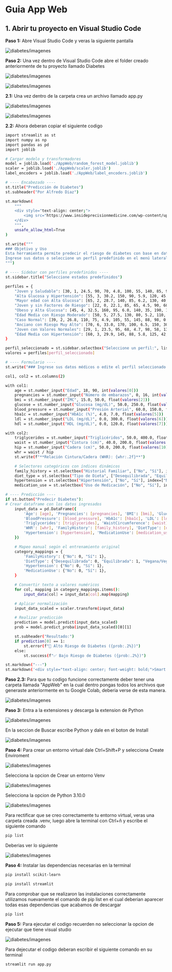 # Guia App Web

## 1. Abrir tu proyecto en Visual Studio Code
**Paso 1:** Abre Visual Studio Code y veras la siguiente pantalla

![diabetes/imagenes](https://github.com/adiacla/diabetes/blob/main/imagenes/PantallaInicioVsC.PNG?raw=true)

**Paso 2:** Una vez dentro de Visual Studio Code abre el folder creado anteriormente de tu proyecto llamado Diabetes

![diabetes/imagenes](https://github.com/adiacla/diabetes/blob/main/imagenes/AbrirFolderVsc.PNG?raw=true)

![diabetes/imagenes](https://github.com/adiacla/diabetes/blob/main/imagenes/SeleccionarCarpeta.PNG?raw=true)

**2.1:** Una vez dentro de la carpeta crea un archivo llamado app.py

![diabetes/imagenes](https://github.com/adiacla/diabetes/blob/main/imagenes/NewFile.png?raw=true)

![diabetes/imagenes](https://github.com/adiacla/diabetes/blob/main/imagenes/PythonFile.png?raw=true)

**2.2:** Ahora deberan copiar el siguiente codigo

```bash
import streamlit as st
import numpy as np
import pandas as pd
import joblib

# Cargar modelo y transformadores
model = joblib.load('./AppWeb/random_forest_model.joblib')
scaler = joblib.load('./AppWeb/scaler.joblib')
label_encoders = joblib.load('./AppWeb/label_encoders.joblib')

# ---- Encabezado ----
st.title("Predicción de Diabetes")
st.subheader("Por Alfredo Diaz")

st.markdown(
    """
    <div style="text-align: center;">
        <img src="https://www.insideprecisionmedicine.com/wp-content/uploads/2019/01/360.jpeg" width="300">
    </div>
    """,
    unsafe_allow_html=True
)

st.write("""
### Objetivo y Uso
Esta herramienta permite predecir el riesgo de diabetes con base en datos médicos.
Ingrese sus datos o seleccione un perfil predefinido en el menú lateral.
""")

# ---- Sidebar con perfiles predefinidos ----
st.sidebar.title("Seleccione estados predefinidos")

perfiles = {
    "Joven y Saludable": [30, 1, 24.5, 90, 70, 4.8, 100, 55, 140, 85, 95, 0.85, "No", "Desequilibrada", "No", "No"],
    "Alta Glucosa y Hipertensión": [55, 3, 30.2, 150, 90, 5.9, 120, 45, 180, 95, 105, 0.90, "Si", "Desequilibrada", "Si", "No"],
    "Mayor edad con Alta Glucosa": [65, 2, 28.7, 140, 85, 6.2, 130, 40, 170, 100, 110, 0.92, "Si", "Desequilibrada", "Si", "No"],
    "Joven y sin Factores de Riesgo": [22, 0, 22.1, 85, 65, 4.5, 90, 60, 130, 80, 90, 0.89, "No", "Desequilibrada", "No", "No"],
    "Obeso y Alta Glucosa": [45, 4, 32.5, 160, 95, 6.0, 140, 35, 190, 110, 115, 0.95, "Si", "Equilibrada", "Si", "No"],
    "Edad Media con Riesgo Moderado": [50, 5, 27.5, 130, 80, 5.2, 110, 50, 150, 90, 100, 0.90, "Si", "Desequilibrada", "Si", "No"],
    "Caso Normal": [39, 2, 26.8, 110, 75, 4.9, 105, 55, 145, 88, 98, 0.88, "No", "Desequilibrada", "No", "No"],
    "Anciano con Riesgo Muy Alto": [70, 6, 33.0, 170, 100, 6.5, 150, 30, 200, 120, 125, 1.00, "Si", "Equilibrada", "Si", "No"],
    "Joven con Valores Normales": [29, 1, 23.5, 95, 68, 4.7, 98, 58, 135, 82, 92, 0.86, "No", "Desequilibrada", "No", "No"],
    "Edad Media con Hipertensión": [60, 3, 29.9, 145, 88, 5.8, 125, 42, 175, 98, 108, 0.93, "Si", "Equilibrada", "Si", "No"]
}

perfil_seleccionado = st.sidebar.selectbox("Seleccione un perfil:", list(perfiles.keys()))
valores = perfiles[perfil_seleccionado]

# ---- Formulario ----
st.write("### Ingrese sus datos médicos o edite el perfil seleccionado:")

col1, col2 = st.columns(2)

with col1:
    age = st.number_input("Edad", 18, 90, int(valores[0]))
    pregnancies = st.number_input("Número de embarazos", 0, 16, int(valores[1]))
    bmi = st.number_input("IMC", 15.0, 50.0, float(valores[2]))
    glucose = st.number_input("Glucosa (mg/dL)", 50.0, 250.0, float(valores[3]))
    blood_pressure = st.number_input("Presión Arterial", 60.0, 150.0, float(valores[4]))
    hba1c = st.number_input("HbA1c (%)", 4.0, 7.0, float(valores[5]))
    ldl = st.number_input("LDL (mg/dL)", 0.0, 300.0, float(valores[6]))
    hdl = st.number_input("HDL (mg/dL)", 0.0, 120.0, float(valores[7]))

with col2:
    triglycerides = st.number_input("Triglicéridos", 50.0, 400.0, float(valores[8]))
    waist = st.number_input("Cintura (cm)", 40.0, 200.0, float(valores[9]))
    hip = st.number_input("Cadera (cm)", 50.0, 200.0, float(valores[10]))
    whr = waist / hip
    st.write(f"**Relación Cintura/Cadera (WHR): {whr:.2f}**")

    # Selectores categóricos con índices dinámicos
    family_history = st.selectbox("Historial Familiar", ["No", "Sí"], index=["No", "Si"].index(valores[12]))
    diet_type = st.selectbox("Tipo de Dieta", ["Desequilibrada", "Equilibrada", "Vegana/Vegetariana"], index=["Desequilibrada", "Equilibrada", "Vegana/Vegetariana"].index(valores[13]))
    hypertension = st.selectbox("Hipertensión", ["No", "Sí"], index=["No", "Si"].index(valores[14]))
    medication_use = st.selectbox("Uso de Medicación", ["No", "Sí"], index=["No", "Si"].index(valores[15]))

# ---- Predicción ----
if st.button("Predecir Diabetes"):
# Crear dataframe con los datos ingresados
    input_data = pd.DataFrame({
        'Age': [age], 'Pregnancies': [pregnancies], 'BMI': [bmi], 'Glucose': [glucose],
        'BloodPressure': [blood_pressure], 'HbA1c': [hba1c], 'LDL': [ldl], 'HDL': [hdl],
        'Triglycerides': [triglycerides], 'WaistCircumference': [waist], 'HipCircumference': [hip],
        'WHR': [whr], 'FamilyHistory': [family_history], 'DietType': [diet_type],
        'Hypertension': [hypertension], 'MedicationUse': [medication_use]
    })

    # Mapeo manual según el entrenamiento original
    category_mappings = {
        'FamilyHistory': {"No": 0, "Sí": 1},
        'DietType': {"Desequilibrada": 0, "Equilibrada": 1, "Vegana/Vegetariana": 2},
        'Hypertension': {"No": 0, "Sí": 1},
        'MedicationUse': {"No": 0, "Sí": 1},
    }

    # Convertir texto a valores numéricos
    for col, mapping in category_mappings.items():
        input_data[col] = input_data[col].map(mapping)

    # Aplicar normalización
    input_data_scaled = scaler.transform(input_data)

    # Realizar predicción
    prediction = model.predict(input_data_scaled)
    prob = model.predict_proba(input_data_scaled)[0][1]

    st.subheader("Resultado:")
    if prediction[0] == 1:
        st.error(f"🛑 Alto Riesgo de Diabetes ({prob:.2%})")
    else:
        st.success(f"✅ Bajo Riesgo de Diabetes ({prob:.2%})")

st.markdown("---")
st.markdown('<div style="text-align: center; font-weight: bold;">Smart Region Lab - 2025</div>', unsafe_allow_html=True)
```

**Paso 2.3:** Para que tu codigo funcione correctamente deber tener una carpeta llamada "AppWeb" en la cual dentro pongas todos los archivos que generaste anteriormente en tu Google Colab, deberia verse de esta manera.

![diabetes/imagenes](https://github.com/adiacla/diabetes/blob/main/imagenes/Carpeta.PNG?raw=true)


**Paso 3:** Entra a la extensiones y descarga la extension de Python

![diabetes/imagenes](https://github.com/adiacla/diabetes/blob/main/imagenes/ExtensionesVsc.PNG?raw=true)

En la seccion de Buscar escribe Python y dale en el boton de Install

![diabetes/imagenes](https://github.com/adiacla/diabetes/blob/main/imagenes/PyhtonExtension.PNG?raw=true)

**Paso 4:** Para crear un entorno virtual dale Ctrl+Shift+P y selecciona Create Enviroment

![diabetes/imagenes](https://github.com/adiacla/diabetes/blob/main/imagenes/Ctrl+Shift+P.png?raw=true)

Selecciona la opcion de Crear un entorno Venv

![diabetes/imagenes](https://github.com/adiacla/diabetes/blob/main/imagenes/VenvSeleccionar.PNG?raw=true)

Selecciona la opcion de Python 3.10.0

![diabetes/imagenes](https://github.com/adiacla/diabetes/blob/main/imagenes/Python10.PNG?raw=true)

Para rectificar que se creo correctamente tu entorno virtual, veras una carpeta creada .venv, luego abre la terminal con Ctrl+ñ y escribe el siguiente comando

```bash
pip list
```
Deberias ver lo siguiente

![diabetes/imagenes](https://github.com/adiacla/diabetes/blob/main/imagenes/PipList.PNG?raw=true)


**Paso 4:** Instalar las dependencias necesarias en la terminal

```bash
pip install scikit-learn
```

```bash
pip install streamlit
```

Para comprobar que se realizaron las instalaciones correctamente utilizamos nuevamente el comando de pip list en el cual deberian aparecer todas esas dependencias que acabamos de descargar

```bash
pip list
```

**Paso 5:** Para ejecutar el codigo recuerden no seleccionar la opcion de ejecutar que tiene visual studio

![diabetes/imagenes](https://github.com/adiacla/diabetes/blob/main/imagenes/NoEjecutar.png?raw=true)

Para dejecutar el codigo deberan escribir el siguiente comando en su terminal

```bash
streamlit run app.py
```


